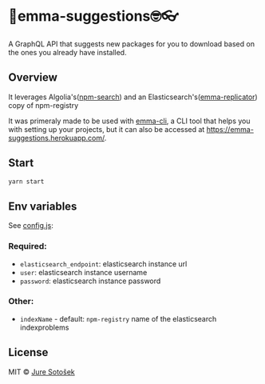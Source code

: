 # 💫emma-suggestions🤓👓

A GraphQL API that suggests new packages for you to download based on the ones you already have installed.

## Overview

It leverages Algolia's([npm-search](https://github.com/algolia/npm-search)) and an Elasticsearch's([emma-replicator](https://github.com/JureSotosek/emma-replicator)) copy of npm-registry

It was primeraly made to be used with [emma-cli](https://github.com/Maticzav/emma-cli), a CLI tool that helps you with setting up your projects, but it can also be accessed at https://emma-suggestions.herokuapp.com/.

## Start

```sh
yarn start
```

## Env variables

See [config.js](./config.js):

### Required:
- `elasticsearch_endpoint`: elasticsearch instance url
- `user`: elasticsearch instance username
- `password`: elasticsearch instance password

### Other:
- `indexName` - default: `npm-registry` name of the elasticsearch indexproblems

## License

MIT © [Jure Sotošek](https://github.com/juresotosek)
